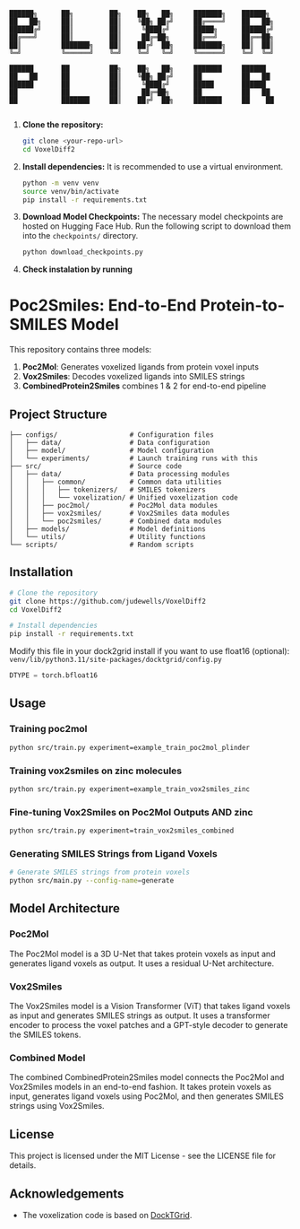 ```
██████╗      ██╗         ██╗    ██╗   ██╗     ███████╗    ██████╗     
██   ██╗     ██║         ██║    ╚██╗ ██╔╝     ██╔════╝    ██   ██╗    
██████╔╝     ██║         ██║     ╚████╔╝      █████╗      ██████╔╝    
██╔═══╝      ██║         ██║     ██╔═██╗      ██╔══╝      ██╔══██╗    
██║          ███████╗    ██║    ██╔╝  ██╗     ███████╗    ██║  ██║    
╚═╝          ╚══════╝    ╚═╝    ╚═╝   ╚═╝     ╚══════╝    ╚═╝  ╚═╝

██████       ██          ██╗    ██╗   ██╗     ███████     ██████ 
██   ██      ██          ██║    ╚██╗ ██╔╝     ██          ██   ██
██████       ██          ██║     ╚████╔╝      █████       ██████
██           ██          ██║     ██╔═██╗      ██          ██   ██
██           ███████     ██║    ██╔╝  ██╗     ███████     ██    ██ 
                                                         
```
1.  **Clone the repository:**
    ```bash
    git clone <your-repo-url>
    cd VoxelDiff2
    ```

2.  **Install dependencies:**
    It is recommended to use a virtual environment.
    ```bash
    python -m venv venv
    source venv/bin/activate
    pip install -r requirements.txt
    ```

3.  **Download Model Checkpoints:**
    The necessary model checkpoints are hosted on Hugging Face Hub. Run the following script to download them into the `checkpoints/` directory.
    ```bash
    python download_checkpoints.py
    ```

4. **Check instalation by running**


# Poc2Smiles: End-to-End Protein-to-SMILES Model



This repository contains three models:

1. **Poc2Mol**: Generates voxelized ligands from protein voxel inputs
2. **Vox2Smiles**: Decodes voxelized ligands into SMILES strings
3. **CombinedProtein2Smiles** combines 1 & 2 for end-to-end pipeline

## Project Structure

```
├── configs/                  # Configuration files
│   ├── data/                 # Data configuration
│   ├── model/                # Model configuration
│   └── experiments/          # Launch training runs with this
├── src/                      # Source code
│   ├── data/                 # Data processing modules
│   │   ├── common/           # Common data utilities
│   │   │   ├── tokenizers/   # SMILES tokenizers
│   │   │   └── voxelization/ # Unified voxelization code
│   │   ├── poc2mol/          # Poc2Mol data modules
│   │   ├── vox2smiles/       # Vox2Smiles data modules
│   │   └── poc2smiles/       # Combined data modules
│   ├── models/               # Model definitions
│   └── utils/                # Utility functions
└── scripts/                  # Random scripts
```

## Installation

```bash
# Clone the repository
git clone https://github.com/judewells/VoxelDiff2
cd VoxelDiff2

# Install dependencies
pip install -r requirements.txt

```
Modify this file in your dock2grid install if you want to use float16 (optional):
`venv/lib/python3.11/site-packages/docktgrid/config.py`
```python
DTYPE = torch.bfloat16
```

## Usage

### Training poc2mol
```bash
python src/train.py experiment=example_train_poc2mol_plinder
```

### Training vox2smiles on zinc molecules

```bash
python src/train.py experiment=example_train_vox2smiles_zinc

```

### Fine-tuning Vox2Smiles on Poc2Mol Outputs AND zinc

```bash
python src/train.py experiment=train_vox2smiles_combined
```

### Generating SMILES Strings from Ligand Voxels

```bash
# Generate SMILES strings from protein voxels
python src/main.py --config-name=generate
```

## Model Architecture

### Poc2Mol

The Poc2Mol model is a 3D U-Net that takes protein voxels as input and generates ligand voxels as output. It uses a residual U-Net architecture.

### Vox2Smiles

The Vox2Smiles model is a Vision Transformer (ViT) that takes ligand voxels as input and generates SMILES strings as output. It uses a transformer encoder to process the voxel patches and a GPT-style decoder to generate the SMILES tokens.

### Combined Model

The combined CombinedProtein2Smiles model connects the Poc2Mol and Vox2Smiles models in an end-to-end fashion. It takes protein voxels as input, generates ligand voxels using Poc2Mol, and then generates SMILES strings using Vox2Smiles.

## License

This project is licensed under the MIT License - see the LICENSE file for details.

## Acknowledgements

- The voxelization code is based on [DockTGrid](https://github.com/example/docktgrid). 